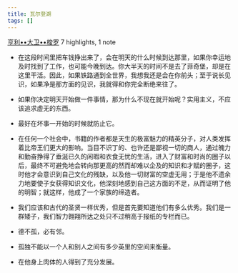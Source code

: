 ```yaml
---
title: 瓦尔登湖
tags: []
---
```


[亨利••大卫••梭罗](https://www.amazon.cn/s/ref=as_li_ss_tl?_encoding=UTF8\&camp=536\&creative=3132\&field-keywords=%E7%93%A6%E5%B0%94%E7%99%BB%E6%B9%96\&linkCode=ur2\&tag=llll1-23\&url=search-alias%3Dbooks)
7 highlights, 1 note

- 在这段时间里把车钱挣出来了，会在明天的什么时候到达那里，如果你幸运地及时找到了工作，也可能今晚到达。你大半天的时间不是去了菲奇堡，却是在这里干活。因此，如果铁路通到全世界，我想我还是会在你前头；至于说长见识，如果净是那方面的见识，我就得和你完全断绝来往了。
- 如果你决定明天开始做一件事情，那为什么不现在就开始呢？实用主义，不应该追求虚无的东西。
- 最好在坏事一开始的时候就防止它。

- 在任何一个社会中，书籍的作者都是天生的极富魅力的精英分子，对人类发挥着比帝王们更大的影响。当目不识丁的、也许还是鄙视一切的商人，通过魄力和勤奋挣得了垂涎已久的闲暇和衣食无忧的生活，进入了财富和时尚的圈子以后，最终不可避免地会转向那更高的然而却难以企及的知识和才赋的圈子，这时他才会意识到自己文化的残缺，以及他一切财富的空虚无用；于是他不遗余力地要使子女获得知识文化，他深刻地感到自己这方面的不足，从而证明了他的明智；就这样，他成了一个家族的缔造者。

- 我们应该和古代的圣贤一样优秀，但是首先要知道他们有多么优秀。我们是一群矮子，我们智力翱翔所达之处只不过稍高于报纸的专栏而已。

- 德不孤，必有邻。

- 孤独不能以一个人和别人之间有多少英里的空间来衡量。

- 在他身上肉体的人得到了充分发展。
